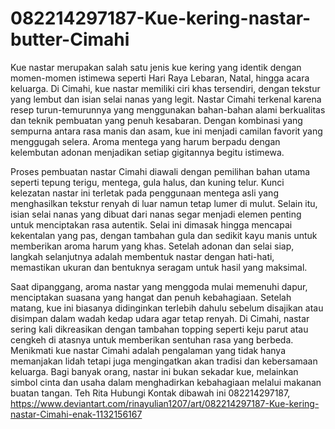 # 082214297187-Kue-kering-nastar-butter-Cimahi

Kue nastar merupakan salah satu jenis kue kering yang identik dengan momen-momen istimewa seperti Hari Raya Lebaran, Natal, hingga acara keluarga. Di Cimahi, kue nastar memiliki ciri khas tersendiri, dengan tekstur yang lembut dan isian selai nanas yang legit. Nastar Cimahi terkenal karena resep turun-temurunnya yang menggunakan bahan-bahan alami berkualitas dan teknik pembuatan yang penuh kesabaran. Dengan kombinasi yang sempurna antara rasa manis dan asam, kue ini menjadi camilan favorit yang menggugah selera. Aroma mentega yang harum berpadu dengan kelembutan adonan menjadikan setiap gigitannya begitu istimewa.

Proses pembuatan nastar Cimahi diawali dengan pemilihan bahan utama seperti tepung terigu, mentega, gula halus, dan kuning telur. Kunci kelezatan nastar ini terletak pada penggunaan mentega asli yang menghasilkan tekstur renyah di luar namun tetap lumer di mulut. Selain itu, isian selai nanas yang dibuat dari nanas segar menjadi elemen penting untuk menciptakan rasa autentik. Selai ini dimasak hingga mencapai kekentalan yang pas, dengan tambahan gula dan sedikit kayu manis untuk memberikan aroma harum yang khas. Setelah adonan dan selai siap, langkah selanjutnya adalah membentuk nastar dengan hati-hati, memastikan ukuran dan bentuknya seragam untuk hasil yang maksimal.

Saat dipanggang, aroma nastar yang menggoda mulai memenuhi dapur, menciptakan suasana yang hangat dan penuh kebahagiaan. Setelah matang, kue ini biasanya didinginkan terlebih dahulu sebelum disajikan atau disimpan dalam wadah kedap udara agar tetap renyah. Di Cimahi, nastar sering kali dikreasikan dengan tambahan topping seperti keju parut atau cengkeh di atasnya untuk memberikan sentuhan rasa yang berbeda. Menikmati kue nastar Cimahi adalah pengalaman yang tidak hanya memanjakan lidah tetapi juga mengingatkan akan tradisi dan kebersamaan keluarga. Bagi banyak orang, nastar ini bukan sekadar kue, melainkan simbol cinta dan usaha dalam menghadirkan kebahagiaan melalui makanan buatan tangan.
Teh Rita
Hubungi Kontak dibawah ini
082214297187, 
https://www.deviantart.com/rinayulian1207/art/082214297187-Kue-kering-nastar-Cimahi-enak-1132156167
